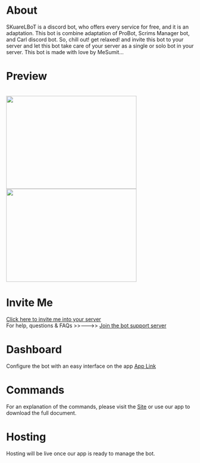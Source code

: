 # About
SKuareLBoT is a discord bot, who offers every service for free, and it is an adaptation. This bot is combine adaptation of ProBot, Scrims Manager bot, and Carl discord bot. So, chill out! get relaxed! and invite this bot to your server and let this bot take care of your server as a single or solo bot in your server. This bot is made with love by MeSumit...
# Preview
<br><img src="https://github.com/MeSumitK/SKuareLBoT/assets/167051543/2260eb41-677a-48ba-83eb-e791830b61a0" width="350px" height="250px"/>
<img src="https://github.com/MeSumitK/SKuareLBoT/assets/167051543/f1d4df8a-9fc9-4506-b8db-598dc24c00b1" width="350px" height="250px"/>  
# Invite Me
[Click here to invite me into your server](https://testsiteforskuarelbot.in) <br>For help, questions & FAQs >>--->> [Join the bot support server](https://testsiteforskuarelbot.in)  
# Dashboard
Configure the bot with an easy interface on the app [App Link](https://testsiteforskuarelbot.in)
# Commands
For an explanation of the commands, please visit the [Site](https://testsiteforskuarelbot.in/) or use our app to download the full document.
# Hosting
Hosting will be live once our app is ready to manage the bot.
